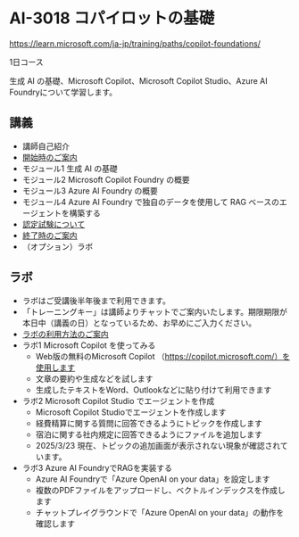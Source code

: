 # AI-3018 コパイロットの基礎

https://learn.microsoft.com/ja-jp/training/paths/copilot-foundations/

1日コース

生成 AI の基礎、Microsoft Copilot、Microsoft Copilot Studio、Azure AI Foundryについて学習します。


## 講義

- 講師自己紹介
- [開始時のご案内](../opening.md)
- モジュール1 生成 AI の基礎
- モジュール2 Microsoft Copilot Foundry の概要
- モジュール3 Azure AI Foundry の概要
- モジュール4 Azure AI Foundry で独自のデータを使用して RAG ベースのエージェントを構築する
- [認定試験について](exam.md)
- [終了時のご案内](../closing-cloudslice.md)
- （オプション）ラボ

## ラボ

- ラボはご受講後半年後まで利用できます。
- 「トレーニングキー」は講師よりチャットでご案内いたします。期限期限が本日中（講義の日）となっているため、お早めにご入力ください。
- [ラボの利用方法のご案内](../ラボ環境の利用方法.pdf)
- ラボ1 Microsoft Copilot を使ってみる
  - Web版の無料のMicrosoft Copilot （https://copilot.microsoft.com/）を使用します
  - 文章の要約や生成などを試します
  - 生成したテキストをWord、Outlookなどに貼り付けて利用できます
- ラボ2 Microsoft Copilot Studio でエージェントを作成
  - Microsoft Copilot Studioでエージェントを作成します
  - 経費精算に関する質問に回答できるようにトピックを作成します
  - 宿泊に関する社内規定に回答できるようにファイルを追加します
  - 2025/3/23 現在、トピックの追加画面が表示されない現象が確認されています。
- ラボ3 Azure AI FoundryでRAGを実装する
  - Azure AI Foundryで「Azure OpenAI on your data」を設定します
  - 複数のPDFファイルをアップロードし、ベクトルインデックスを作成します
  - チャットプレイグラウンドで「Azure OpenAI on your data」の動作を確認します
